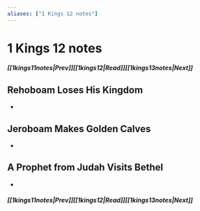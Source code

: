 ```yaml
---
aliases: ["1 Kings 12 notes"]
---
```

# 1 Kings 12 notes
##### <span class=arrow-left></span>[[1kings11notes|Prev]]<span class=navigation-separator></span>[[1kings12|Read]]<span class=navigation-separator></span>[[1kings13notes|Next]]<span class=arrow-right></span>
## Rehoboam Loses His Kingdom
- 
## Jeroboam Makes Golden Calves
- 
## A Prophet from Judah Visits Bethel
- 
##### <span class=arrow-left></span>[[1kings11notes|Prev]]<span class=navigation-separator></span>[[1kings12|Read]]<span class=navigation-separator></span>[[1kings13notes|Next]]<span class=arrow-right></span>